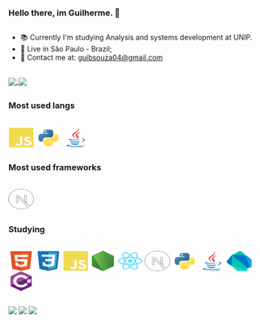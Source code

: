 ### Hello there, im Guilherme. 👋
##

- 📚 Currently I'm studying Analysis and systems development at UNIP.
- 📍 Live in São Paulo - Brazil;
- 📧 Contact me at: guibsouza04@gmail.com

##

<div>
<a href="https://github.com/matheusCMSampaio/github-readme-stats">
  <img height="175"  align="center" margin-right="20px"; src="https://github-readme-stats.vercel.app/api?username=matheusCMSampaio&show_icons=true&theme=date_night" />
</a>
<a href="https://github.com/matheusCMSampaio/convoychat">
  <img height="175" align="center" src="https://github-readme-stats.vercel.app/api/top-langs?username=matheusCMSampaio&layout=compact&langs_count=8&card_width=320&show_icons=true&theme=date_night" />
</a>
</div>

##

### Most used langs

<div style="display: inline_block"><br>
  <img align="center" height="40" width="50" src="https://raw.githubusercontent.com/devicons/devicon/master/icons/javascript/javascript-plain.svg">
  <img align="center" height="40" width="50" src="https://raw.githubusercontent.com/devicons/devicon/master/icons/python/python-original.svg">
  <img align="center" height="40" width="50" src="https://raw.githubusercontent.com/devicons/devicon/master/icons/java/java-original.svg">
 
  
  
</div>

##

### Most used frameworks
<div style="display: inline_block"><br>
  <img align="center" height="40" width="50" src="https://raw.githubusercontent.com/devicons/devicon/master/icons/nextjs/nextjs-line.svg">
</div>

##

### Studying
  <div style="display: inline_block"><br>
  <img align="center" height="40" width="50" src="https://raw.githubusercontent.com/devicons/devicon/master/icons/html5/html5-original.svg">
  <img align="center" height="40" width="50" src="https://raw.githubusercontent.com/devicons/devicon/master/icons/css3/css3-original.svg">
  <img align="center" height="40" width="50" src="https://raw.githubusercontent.com/devicons/devicon/master/icons/javascript/javascript-plain.svg">
  <img align="center" height="40" width="50" src="https://raw.githubusercontent.com/devicons/devicon/master/icons/nodejs/nodejs-original.svg">
  <img align="center" height="40" width="50" src="https://raw.githubusercontent.com/devicons/devicon/master/icons/react/react-original.svg"> 
  <img align="center" height="40" width="50" src="https://raw.githubusercontent.com/devicons/devicon/master/icons/nextjs/nextjs-line.svg"> 
  <img align="center" height="40" width="50" src="https://raw.githubusercontent.com/devicons/devicon/master/icons/python/python-original.svg">
  <img align="center" height="40" width="50" src="https://raw.githubusercontent.com/devicons/devicon/master/icons/java/java-original.svg">
  <img align="center" height="40" width="50" src="https://raw.githubusercontent.com/devicons/devicon/master/icons/dart/dart-original.svg">
  <img align="center" height="40" width="50" src="https://raw.githubusercontent.com/devicons/devicon/master/icons/csharp/csharp-original.svg">
</div>

##
<div> 
  <a href="https://www.instagram.com/matheuscms_/" target="_blank"><img src="https://img.shields.io/badge/-Instagram-%23E4405F?style=for-the-badge&logo=instagram&logoColor=white" target="_blank"></a>
  <a href = "mailto:matheuschagas415@gmail.com"><img src="https://img.shields.io/badge/-Gmail-%23333?style=for-the-badge&logo=gmail&logoColor=white" target="_blank"></a>
  <a href="https://www.linkedin.com/in/matheus-sampaio-3b9370257/" target="_blank"><img src="https://img.shields.io/badge/-LinkedIn-%230077B5?style=for-the-badge&logo=linkedin&logoColor=white" target="_blank"></a> 
  
</div>
